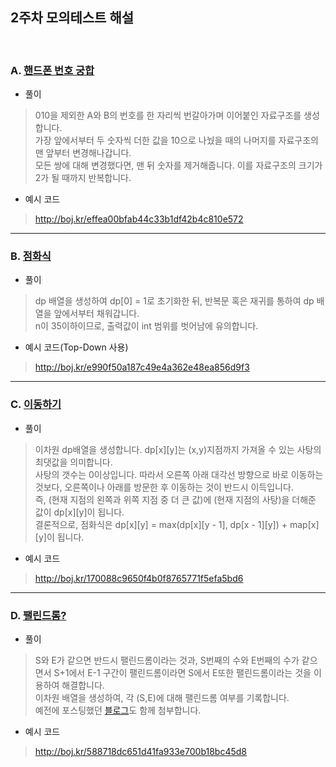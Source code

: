 ## 2주차 모의테스트 해설
<br>

### A. [핸드폰 번호 궁합](https://www.acmicpc.net/problem/17202)
- 풀이
>010을 제외한 A와 B의 번호를 한 자리씩 번갈아가며 이어붙인 자료구조를 생성합니다.<br>
가장 앞에서부터 두 숫자씩 더한 값을 10으로 나눴을 때의 나머지를 자료구조의 맨 앞부터 변경해나갑니다.<br>
모든 쌍에 대해 변경했다면, 맨 뒤 숫자를 제거해줍니다. 이를 자료구조의 크기가 2가 될 때까지 반복합니다.<br>
- 예시 코드
>http://boj.kr/effea00bfab44c33b1df42b4c810e572

****************************

### B. [점화식](https://www.acmicpc.net/problem/13699)
- 풀이
>dp 배열을 생성하여 dp[0] = 1로 초기화한 뒤, 반복문 혹은 재귀를 통하여 dp 배열을 앞에서부터 채워갑니다.<br>
n이 35이하이므로, 출력값이 int 범위를 벗어남에 유의합니다.<br>
- 예시 코드(Top-Down 사용)
>http://boj.kr/e990f50a187c49e4a362e48ea856d9f3


****************************

### C. [이동하기](https://www.acmicpc.net/problem/11048)
- 풀이
>이차원 dp배열을 생성합니다. dp[x][y]는 (x,y)지점까지 가져올 수 있는 사탕의 최댓값을 의미합니다.<br>
사탕의 갯수는 0이상입니다. 따라서 오른쪽 아래 대각선 방향으로 바로 이동하는 것보다, 오른쪽이나 아래를 방문한 후 이동하는 것이 반드시 이득입니다.<br>
즉, (현재 지점의 왼쪽과 위쪽 지점 중 더 큰 값)에 (현재 지점의 사탕)을 더해준 값이 dp[x][y]이 됩니다.<br>
결론적으로, 점화식은 dp[x][y] = max(dp[x][y - 1], dp[x - 1][y]) + map[x][y]이 됩니다.<br>
- 예시 코드
>http://boj.kr/170088c9650f4b0f8765771f5efa5bd6


****************************

### D. [팰린드롬?](https://www.acmicpc.net/problem/10942)
- 풀이
>S와 E가 같으면 반드시 팰린드롬이라는 것과, S번째의 수와 E번째의 수가 같으면서 S+1에서 E-1 구간이 팰린드롬이라면 S에서 E또한 팰린드롬이라는 것을 이용하여 해결합니다.<br>
이차원 배열을 생성하여, 각 (S,E)에 대해 팰린드롬 여부를 기록합니다.<br>
예전에 포스팅했던 [블로그](https://velog.io/@engus525/백준-10942번-팰린드롬)도 함께 첨부합니다.
- 예시 코드
>http://boj.kr/588718dc651d41fa933e700b18bc45d8


